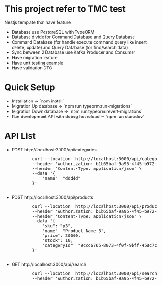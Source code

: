 # This project refer to TMC test
Nestjs template that have feature<br>
<ul>
    <li>Database use PostgreSQL with TypeORM</li>
    <li>Database divide for Command Database and Query Database</li>
    <li>Command Database (for handle execute command query like insert, delete, update) and Query Database (for find/search data)</li>
    <li>Sync between 2 Database use Kafka Producer and Consumer </li>
    <li>Have migration feature</li>
    <li>Have unit testing example</li>
    <li>Have validation DTO</li>
</ul>

# Quick Setup
<ul>
    <li>Installation => `npm install`</li>
    <li>Migration Up database => `npm run typeorm:run-migrations`</li>
    <li>Migration Down database => `npm run typeorm:revert-migrations`</li>
    <li>Run development API with debug hot reload => `npm run start:dev`</li>
</ul>

# API List
<ul>
    <li>POST http://localhost:3000/api/categories<br><pre>
        curl --location 'http://localhost:3000/api/categories' \
        --header 'Authorization: b1b65baf-9a95-4f45-b972-1bed0b29bfd3' \
        --header 'Content-Type: application/json' \
        --data '{
            "name": "ddddd"
        }'
    </pre></li>
    <li>POST http://localhost:3000/api/products<br><pre>
        curl --location 'http://localhost:3000/api/products' \
        --header 'Authorization: b1b65baf-9a95-4f45-b972-1bed0b29bfd3' \
        --header 'Content-Type: application/json' \
        --data '{
            "sku": "p3",
            "name": "Product Name 3",
            "price": 20000,
            "stock": 10,
            "categoryId": "9ccc6765-8073-4f0f-9bff-458c7c2ec739"
        }'
    </pre></li>
    <li>GET http://localhost:3000/api/search<br><pre>
        curl --location 'http://localhost:3000/api/search?sku=p1&sku=2&name=ani&name=awan&price.start=1000&price.end=100000&stock.start=1&stock.end=100&category.id=1f218e3e-c51e-4e69-a1d0-75167e5667e8&category.id=e6b1c151-2b4b-4851-85d2-cb249c3c6aac&category.name=makanan&category.name=minuman&page=3&perPage=1' \
        --header 'Authorization: b1b65baf-9a95-4f45-b972-1bed0b29bfd3'
    </pre></li>
</ul>